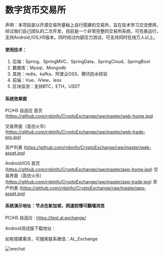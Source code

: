 # 数字货币交易所

声明：本项目是以开源交易所基础上自行搭建的交易所，旨在技术学习交流使用，经过我们自己团队的二次开发，目前是一个非常完整的交易所系统，可完美运行，支持Android,IOS,H5版本。同时经过内部压力测试，可支持同时在线万人以上。



#### 使用技术：

1. 后端：Spring、SpringMVC、SpringData、SpringCloud、SpringBoot
2. 数据库：Mysql、Mongodb
3. 其他：redis、kafka、阿里云OSS、腾讯防水校验
4. 前端：Vue、iView、less
5. 区块监测：支持BTC，ETH，USDT



#### 系统效果图

PC/H5 自适应
首页
(https://github.com/rnbinfo/CryptoExchange/raw/master/web-home.jpg)

交易界面（高仿火币）
(https://github.com/rnbinfo/CryptoExchange/raw/master/web-trade-pro.jpg)

资产列表
(https://github.com/rnbinfo/CryptoExchange/raw/master/web-asset.jpg)


Android/IOS
首页
(https://github.com/rnbinfo/CryptoExchange/raw/master/app-home.jpg)
交易界面（高仿火币）
(https://github.com/rnbinfo/CryptoExchange/raw/master/app-trade.jpg)
资产列表
(https://github.com/rnbinfo/CryptoExchange/raw/master/app-asset.jpg)

#### 系统演示地址：节点在新加坡，网速较慢可翻墙浏览

PC/H5 自适应  :   https://test.al.exchange/

Android测试版下载地址：



如有搭建需求，可搜索联系微信：AL_Exchange

![wechat](https://github.com/rnbinfo/CryptoExchange/raw/master/wechat_al.png)





